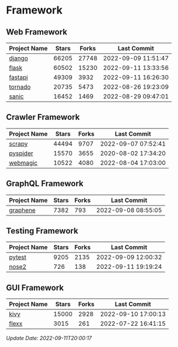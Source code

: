 # Framework

## Web Framework
| Project Name | Stars | Forks | Last Commit |
| ------------ | ----- | ----- | ----------- |
| [django](https://github.com/django/django) | 66205 | 27748 | 2022-09-09 11:51:47 |
| [flask](https://github.com/pallets/flask) | 60502 | 15230 | 2022-09-11 13:33:56 |
| [fastapi](https://github.com/tiangolo/fastapi) | 49309 | 3932 | 2022-09-11 16:26:30 |
| [tornado](https://github.com/tornadoweb/tornado) | 20735 | 5473 | 2022-08-26 19:23:09 |
| [sanic](https://github.com/sanic-org/sanic) | 16452 | 1469 | 2022-08-29 09:47:01 |

## Crawler Framework
| Project Name | Stars | Forks | Last Commit |
| ------------ | ----- | ----- | ----------- |
| [scrapy](https://github.com/scrapy/scrapy) | 44494 | 9707 | 2022-09-07 07:52:41 |
| [pyspider](https://github.com/binux/pyspider) | 15570 | 3655 | 2020-08-02 17:34:20 |
| [webmagic](https://github.com/code4craft/webmagic) | 10522 | 4080 | 2022-08-04 17:03:00 |

## GraphQL Framework
| Project Name | Stars | Forks | Last Commit |
| ------------ | ----- | ----- | ----------- |
| [graphene](https://github.com/graphql-python/graphene) | 7382 | 793 | 2022-09-08 08:55:05 |

## Testing Framework
| Project Name | Stars | Forks | Last Commit |
| ------------ | ----- | ----- | ----------- |
| [pytest](https://github.com/pytest-dev/pytest) | 9205 | 2135 | 2022-09-09 12:00:32 |
| [nose2](https://github.com/nose-devs/nose2) | 726 | 138 | 2022-09-11 19:19:24 |

## GUI Framework
| Project Name | Stars | Forks | Last Commit |
| ------------ | ----- | ----- | ----------- |
| [kivy](https://github.com/kivy/kivy) | 15000 | 2928 | 2022-09-10 17:00:13 |
| [flexx](https://github.com/flexxui/flexx) | 3015 | 261 | 2022-07-22 16:41:15 |

*Update Date: 2022-09-11T20:00:17*